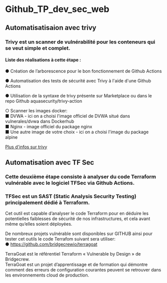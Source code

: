 # Github_TP_dev_sec_web

## Automatisatisaion avec trivy 

### Trivy est un scanner de vulnérabilité pour les conteneurs qui se veut simple et complet.
#### Liste des réalisations à cette étape : 

● Création de l’arborescence pour le bon fonctionnement de Github Actions

● Automatisation des tests de sécurité avec Trivy à l'aide d'une Github Actions  

● Utilisation de la syntaxe de trivy présente sur Marketplace ou dans le repo Github aquasecurity/trivy-action 

○ Scanner les images docker:  
■ DVWA  - ici on a choisi l'image officiel de DVWA situé dans vulnerales/dvwa dans Dockerhub  
■ Nginx  - image officiel du package nginx  
■ Une autre image de votre choix  - ici on a choisi l'image du package alpine     

[Plus d'infos sur trivy](https://aquasecurity.github.io/trivy/v0.33/)  

## Automatisation avec TF Sec  

### Cette  deuxième étape consiste à analyser du code Terraform vulnérable avec le logiciel TFSec via Github Actions.  
### TFSec est un SAST (Static Analysis Security Testing) principalement dédié à Terraform.  
Cet outil est capable d’analyser le code Terraform pour en déduire les potentielles faiblesses de sécurité de nos infrastructures, et cela avant même qu’elles soient déployées.  

De nombreux projets vulnérable sont disponibles sur GITHUB ainsi pour tester cet outils le code Terrafom suivant sera utiliser:  
● https://github.com/bridgecrewio/terragoat  

TerraGoat est le référentiel Terraform « Vulnerable by Design » de Bridgecrew.  
TerraGoat est un projet d’apprentissage et de formation qui démontre comment des erreurs de configuration courantes peuvent se retrouver dans les environnements cloud de production.  



